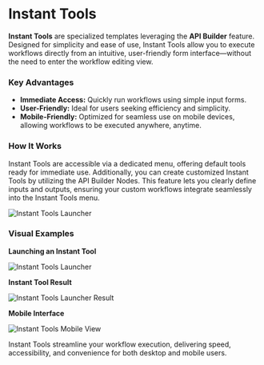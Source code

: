 # Instant Tools

**Instant Tools** are specialized templates leveraging the **API Builder** feature. Designed for simplicity and ease of use, Instant Tools allow you to execute workflows directly from an intuitive, user-friendly form interface—without the need to enter the workflow editing view.

### Key Advantages

- **Immediate Access:** Quickly run workflows using simple input forms.
- **User-Friendly:** Ideal for users seeking efficiency and simplicity.
- **Mobile-Friendly:** Optimized for seamless use on mobile devices, allowing workflows to be executed anywhere, anytime.

### How It Works

Instant Tools are accessible via a dedicated menu, offering default tools ready for immediate use. Additionally, you can create customized Instant Tools by utilizing the API Builder Nodes. This feature lets you clearly define inputs and outputs, ensuring your custom workflows integrate seamlessly into the Instant Tools menu.

![Instant Tools Launcher](/img/page-images/instant-tools-menu.png)

### Visual Examples

**Launching an Instant Tool**

![Instant Tools Launcher](/img/page-images/instant-tools-launcher.png)

**Instant Tool Result**

![Instant Tools Launcher Result](/img/page-images/instant-tools-launcher-2.png)

**Mobile Interface**

![Instant Tools Mobile View](/img/page-images/instant-tools-launcher-3.png)

Instant Tools streamline your workflow execution, delivering speed, accessibility, and convenience for both desktop and mobile users.
